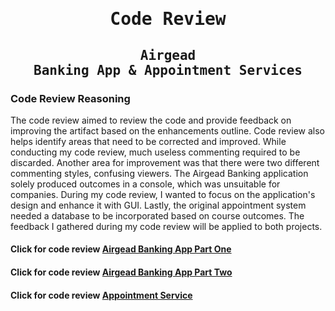 # <pre align="center">Code Review</pre>

## <pre align="center">Airgead Banking App & Appointment Services</pre>

### Code Review Reasoning

The code review aimed to review the code and provide feedback on improving the artifact based on the enhancements outline. Code review also helps identify areas that need to be corrected and improved. While conducting my code review, much useless commenting required to be discarded. Another area for improvement was that there were two different commenting styles, confusing viewers. The Airgead Banking application solely produced outcomes in a console, which was unsuitable for companies. During my code review, I wanted to focus on the application's design and enhance it with GUI. Lastly, the original appointment system needed a database to be incorporated based on course outcomes. The feedback I gathered during my code review will be applied to both projects.


#### Click for code review [Airgead Banking App Part One](https://youtu.be/2HvVSMEsoPc)
#### Click for code review [Airgead Banking App Part Two](https://youtu.be/YlSjaP9tfO0)
#### Click for code review [Appointment Service]()
